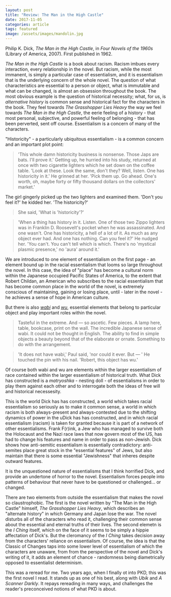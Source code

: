 ```yaml
---
layout: post
title: "Review: The Man in the High Castle"
date: 2017-11-05
categories: article
tags: featured
image: /assets/images/mandolin.jpg
---
```


Philip K. Dick, *The Man in the High Castle*, in *Four Novels of the
1960s* (Library of America, 2007). First published in 1962.

*The Man in the High Castle* is a book about racism. Racism imbues every
interaction, every relationship in the novel. But racism, while
the most immanent, is simply a particular case of essentialism, and it
is essentialism that is the underlying concern of the whole novel. The
question of what characteristics are essential to a person or object,
what is immutable and what can be changed, is almost an obsession
throughout the book. The most obvious example is the question of
historical necessity; what, for us, is *alternative history* is common
sense and historical fact for the characters in the book. They feel
towards *The Grasshopper Lies Heavy* the way we feel towards *The Man in
the High Castle*, the eerie feeling of a history - that most personal,
subjective, and powerful feeling of belonging - that has been perverted,
sent off course. Essentialism is a concern of many of the characters. 

"Historicity" - a particularly ubiquitous essentialism - is
a common concern and an important plot point:

> 'This whole damn historicity business is nonsense. Those Japs are
bats. I'll prove it.' Getting up, he hurried into his study, returned at
once with two cigarette lighters
which he set down on the coffee table. 'Look at these. Look the same,
don't they? Well, listen. One
has historicity in it.' He grinned at her. 'Pick them up. Go ahead.
One's worth, oh, maybe forty or
fifty thousand dollars on the collectors' market.'

>
 The girl gingerly picked up the two lighters and examined them.
 'Don't you feel it?' he kidded her. 'The historicity?'

>She said, 'What is 'historicity'?'

> 'When a thing has history in it. Listen. One of those two Zippo
lighters was in Franklin D.
Roosevelt's pocket when he was assassinated. And one wasn't. One has
historicity, a hell of a lot of
it. As much as any object ever had. And one has nothing. Can you feel
it?' He nudged her. 'You
can't. You can't tell which is which. There's no 'mystical plasmic
presence,' no 'aura' around it.'

We are introduced to one element of essentialism on the first page - an
element bound up in the racial essentialism that looms so large
throughout the novel. In this case, the idea of "place" has become a
cultural norm within the Japanese occupied Pacific States of America, to
the extent that Robert Childan, an American who subscribes to the racial
essentialism that has become common place in the world of the novel, is
extremely conscious of maintaining, gaining or losing place, until -
later in the novel - he achieves a sense of hope in American culture.

But there is also [*wabi*](https://www.tofugu.com/japan/wabi-sabi/) and
[*wu*](https://en.wikipedia.org/wiki/Wu_(awareness)), essential elements
that belong to particular object and play important roles within the
novel. 

>Tasteful in the extreme. And — so ascetic. Few pieces. A lamp here,
>table, bookcase, print on
the wall. The incredible Japanese sense of wabi. It could not be thought
in English. The ability to
find in simple objects a beauty beyond that of the elaborate or ornate.
Something to do with the
arrangement.

> 'It does not have wabi,' Paul said, 'nor could it ever. But — ' He
> touched the pin with his nail.
'Robert, this object has wu.'

Of course both wabi and wu are elements within the larger essentialism
of race contained within the larger essentialism of historical truth.
What Dick has constructed is a *matryoshka* - nesting doll - of
essentialisms in order to play them against each other and to
interrogate both the ideas of free will and historical necessesity.

This is the world Dick has has constructed, a world which takes racial essentialism so
seriously as to make it common sense, a world in which racism is both
always-present and always-contested due to the shifting dynamics of
power in the uDick has has constructed, and in which racial essentialism
(racism) is taken for granted because it is part of a network of other
essentialisms. Frank F(r)ink, a Jew who has managed to survive both the
Holocaust and the Nazi race laws that now govern most of the US, has had
to change his features and name in order to pass as non-Jewish. Dick
shows how anti-semitic essentialism is essentially contradictory:
anti-semites place great stock in the "essential features" of Jews, but
also maintain that there is some essential "Jewishness" that inheres
despite outward features.

It is the unquestioned nature of essentialisms that I think horrified
Dick, and provide an undertone of horror to the novel. Essentialism
forces people into patterns of behaviour that never have to be
questioned or challenged... or changed.

There are two elements from outside the essentialism that makes the novel so
claustrophobic. The first is the novel written by "The Man in the High Castle"
himself, *The Grasshopper Lies Heavy*, which describes an "alternate
history" in which Germany and Japan lose the war. The novel disturbs all
of the characters who read it, challenging their common sense about the
essential and eternal truths of their lives. The second elemetn is the
*I Ching* itself, which on the face of it seems to be simply a hippie
affectation of Dick's. But the cleromancy of the *I Ching* takes
decision away from the characters' reliance on essentialism. Of course,
the idea is that the Classic of Changes taps into some lower level of
essentialism of which the characters are unaware, from from the
perspective of the novel and Dick's writing of it, it adds an element of
chance - randomness being diametrically opposed to essentialist
determinism.

This was a reread for me. Two years ago, when I finally ot into PKD,
this was the first novel I read. It stands up as one of his best, along
with *Ubik* and *A Scanner Darkly*. It repays rereading in many ways,
and challenges the reader's preconceived notions of what PKD is about.
